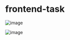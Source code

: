 # frontend-task


![image](https://user-images.githubusercontent.com/67407369/112303203-0c218700-8cc2-11eb-90f3-c5f690a4246b.png)

![image](https://user-images.githubusercontent.com/67407369/112303735-a386da00-8cc2-11eb-84af-1a830db4bb68.png)





